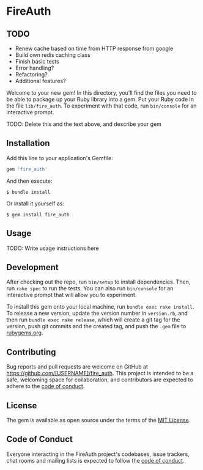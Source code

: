 # FireAuth

## TODO

* Renew cache based on time from HTTP response from google
* Build own redis caching class
* Finish basic tests
* Error handling?
* Refactoring?
* Additional features?

Welcome to your new gem! In this directory, you'll find the files you need to be able to package up your Ruby library into a gem. Put your Ruby code in the file `lib/fire_auth`. To experiment with that code, run `bin/console` for an interactive prompt.

TODO: Delete this and the text above, and describe your gem

## Installation

Add this line to your application's Gemfile:

```ruby
gem 'fire_auth'
```

And then execute:

    $ bundle install

Or install it yourself as:

    $ gem install fire_auth

## Usage

TODO: Write usage instructions here

## Development

After checking out the repo, run `bin/setup` to install dependencies. Then, run `rake spec` to run the tests. You can also run `bin/console` for an interactive prompt that will allow you to experiment.

To install this gem onto your local machine, run `bundle exec rake install`. To release a new version, update the version number in `version.rb`, and then run `bundle exec rake release`, which will create a git tag for the version, push git commits and the created tag, and push the `.gem` file to [rubygems.org](https://rubygems.org).

## Contributing

Bug reports and pull requests are welcome on GitHub at https://github.com/[USERNAME]/fire_auth. This project is intended to be a safe, welcoming space for collaboration, and contributors are expected to adhere to the [code of conduct](https://github.com/[USERNAME]/fire_auth/blob/master/CODE_OF_CONDUCT.md).

## License

The gem is available as open source under the terms of the [MIT License](https://opensource.org/licenses/MIT).

## Code of Conduct

Everyone interacting in the FireAuth project's codebases, issue trackers, chat rooms and mailing lists is expected to follow the [code of conduct](https://github.com/[USERNAME]/fire_auth/blob/master/CODE_OF_CONDUCT.md).
